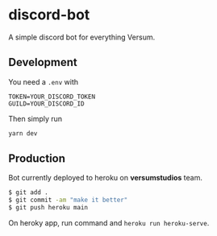 # discord-bot

A simple discord bot for everything Versum.

## Development

You need a `.env` with

```
TOKEN=YOUR_DISCORD_TOKEN
GUILD=YOUR_DISCORD_ID
```

Then simply run

```bash
yarn dev
```

## Production

Bot currently deployed to heroku on **versumstudios** team.

```bash
$ git add .
$ git commit -am "make it better"
$ git push heroku main
```

On heroky app, run command and `heroku run heroku-serve`.
